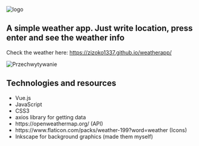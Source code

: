 ![logo](https://user-images.githubusercontent.com/95056942/179358966-32041484-194b-4434-8c21-422c57248271.png)

<h2>A simple weather app. Just write location, press enter and see the weather info</h2>

Check the weather here: https://zizoko1337.github.io/weatherapp/

![Przechwytywanie](https://user-images.githubusercontent.com/95056942/179359660-5f73bda7-f96e-483f-aa84-fded7a4fd32c.JPG)

<h2>Technologies and resources</h2>
<ul>
  <li>Vue.js</li>
  <li>JavaScript</li>
  <li>CSS3</li>
  <li>axios library for getting data</li>
  <li>https://openweathermap.org/ (API)</li>
  <li>https://www.flaticon.com/packs/weather-199?word=weather (Icons)</li>
  <li>Inkscape for background graphics (made them myself)</li>
</ul>

